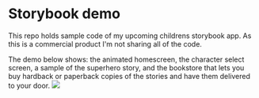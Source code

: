 # Storybook demo

This repo holds sample code of my upcoming childrens storybook app. As this is a commercial product I'm not sharing all of the code.

The demo below shows: the animated homescreen, the character select screen, a sample of the superhero story, and the bookstore that lets you buy hardback or paperback copies of the stories and have them delivered to your door. 
![](demo.gif)
